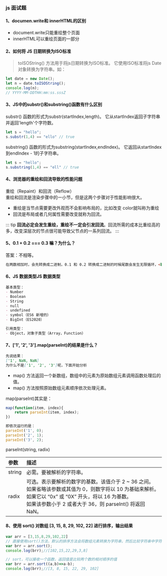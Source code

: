### js 面试题

#### 1、documen.write和 innerHTML的区别

* document.write只能重绘整个页面
* innerHTML可以重绘页面的一部分

#### 2、如何将 JS 日期转换为ISO标准

>toISOString() 方法用于将js日期转换为ISO标准。 它使用ISO标准将js Date对象转换为字符串。如：

```js
let date = new Date();
let n = date.toISOString();
console.log(n);
// YYYY-MM-DDTHH:mm:ss.sssZ
```

#### 3、JS中的substr()和substring()函数有什么区别

substr() 函数的形式为substr(startIndex,length)。 它从startIndex返回子字符串并返回'length'个字符数。

```js
let s = "hello";
s.substr(1,4) == "ello" // true
```

substring() 函数的形式为substring(startIndex,endIndex)。 它返回从startIndex到endIndex - 1的子字符串。

```js
let s = "hello";
s.substring(1,4) == "ell" // true
```

#### 4、浏览器的重绘和回流导致的性能问题

重绘（Repaint）和回流（Reflow）  
重绘和回流是渲染步骤中的一小节，但是这两个步骤对于性能影响很大。

* 重绘是当节点需要更改外观而不会影响布局的，比如改变 color就叫称为重绘
* 回流是布局或者几何属性需要改变就称为回流。

::: tip
**回流必定会发生重绘，重绘不一定会引发回流**。回流所需的成本比重绘高的多，改变深层次的节点很可能导致父节点的一系列回流。
:::

#### 5、0.1 + 0.2 === 0.3 嘛？为什么？

答案：不相等。

```md  
在两数相加时，会先转换成二进制，0.1 和 0.2 转换成二进制的时候尾数会发生无限循环，<br>然后进行对阶运算，JS 引擎对二进制进行截断，所以造成精度丢失。
```

#### 6、JS 数据类型JS 数据类型

```md
基本类型：
- Number
- Boolean
- String
- null
- undefined
- symbol（ES6 新增的）
- BigInt（ES2020） 

引用类型：
- Object，对象子类型（Array，Function）
```

#### 7、['1', '2', '3'].map(parseInt)的结果是什么？

```md
先说结果：
['1', NaN, NaN]
为什么不是['1', '2', '3']呢，下面开始分析
```

* map() 方法返回一个新数组，数组中的元素为原始数组元素调用函数处理后的值。
* map() 方法按照原始数组元素顺序依次处理元素。

map(parseInt)其实是：

```js
map(function(item, index){
    return parseInt(item, index);
})

即依次运行的是：
parseInt('1', 0);
parseInt('2', 1);
parseInt('3', 2);
```

parseInt(string, radix)

| 参数              | 描述             |
|:---|:--|
|string|必需。要被解析的字符串。|
|radix|可选。表示要解析的数字的基数。该值介于 2 ~ 36 之间。<br>如果省略该参数或其值为 0，则数字将以 10 为基础来解析。如果它以 “0x” 或 “0X” 开头，将以 16 为基数。<br>如果该参数小于 2 或者大于 36，则 parseInt() 将返回 NaN。|

#### 8、使用 sort() 对数组 [3, 15, 8, 29, 102, 22] 进行排序，输出结果

```js
var arr = [3,15,8,29,102,22]
// 直接使用sort()方法，默认的排序方法会将数组元素转换为字符串，然后比较字符串中字符的UTF-16编码顺序来进行排序。
var brr = arr.sort();
console.log(brr);//[102,15,22,29,3,8]

// sort，可以接收一个函数，返回值是比较两个数的相对顺序的值
var brr = arr.sort((a,b)=>a-b);
console.log(brr);//[3, 8, 15, 22, 29, 102]
```
